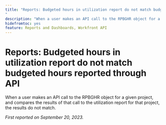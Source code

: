 ```yaml
---
title: "Reports: Budgeted hours in utilization report do not match budgeted hours reported through API
"
description: "When a user makes an API call to the RPBGHR object for a given project, and compares the results of that call to the utilization report for that project, the results do not match. "
hidefromtoc: yes
feature: Reports and Dashboards, Workfront API
---
```


# Reports: Budgeted hours in utilization report do not match budgeted hours reported through API

When a user makes an API call to the RPBGHR object for a given project, and compares the results of that call to the utilization report for that project, the results do not match. 

_First reported on September 20, 2023._
